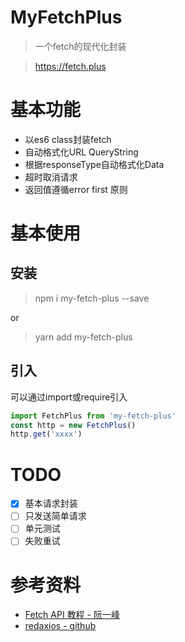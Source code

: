 # MyFetchPlus
> 一个fetch的现代化封装

> https://fetch.plus
# 基本功能

+ 以es6 class封装fetch
+ 自动格式化URL QueryString
+ 根据responseType自动格式化Data
+ 超时取消请求
+ 返回值遵循error first 原则

# 基本使用
## 安装

> npm i my-fetch-plus --save

or

> yarn add my-fetch-plus

## 引入

可以通过import或require引入
```javascript
import FetchPlus from 'my-fetch-plus'
const http = new FetchPlus()
http.get('xxxx')
```
# TODO

- [x] 基本请求封装
- [ ] 只发送简单请求
- [ ] 单元测试
- [ ] 失败重试

# 参考资料
+ [Fetch API 教程 - 阮一峰](https://www.ruanyifeng.com/blog/2020/12/fetch-tutorial.html "Fetch-API")
+ [redaxios - github](https://github.com/developit/redaxios/blob/master/src/index.js)
